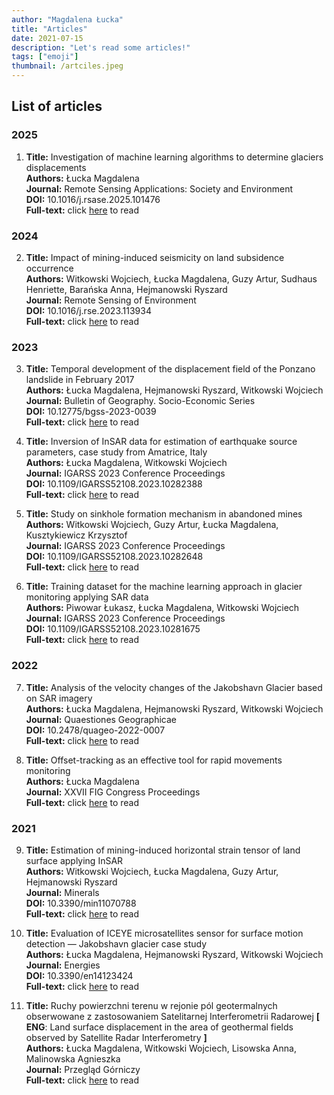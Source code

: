 ```yaml
---
author: "Magdalena Łucka"
title: "Articles"
date: 2021-07-15
description: "Let's read some articles!"
tags: ["emoji"]
thumbnail: /artciles.jpeg
---
```


## List of articles

### 2025

1.	**Title:** Investigation of machine learning algorithms to determine glaciers displacements\
	**Authors:** Łucka Magdalena\
	**Journal:** Remote Sensing Applications: Society and Environment\
	**DOI:** 10.1016/j.rsase.2025.101476\
	**Full-text:** click [here](https://www.sciencedirect.com/science/article/pii/S2352938525000291) to read

### 2024

2.	**Title:** Impact of mining-induced seismicity on land subsidence occurrence\
	**Authors:** Witkowski Wojciech, Łucka Magdalena, Guzy Artur, Sudhaus Henriette, Barańska Anna, Hejmanowski Ryszard\
	**Journal:** Remote Sensing of Environment\
	**DOI:** 10.1016/j.rse.2023.113934\
	**Full-text:** click [here](https://www.sciencedirect.com/science/article/pii/S0034425723004868) to read

### 2023

3.	**Title:** Temporal development of the displacement field of the Ponzano landslide in February 2017\
	**Authors:** Łucka Magdalena, Hejmanowski Ryszard, Witkowski Wojciech\
	**Journal:** Bulletin of Geography. Socio-Economic Series\
	**DOI:** 10.12775/bgss-2023-0039\
	**Full-text:** click [here](https://apcz.umk.pl/BGSS/article/view/46868) to read
	
4.	**Title:** Inversion of InSAR data for estimation of earthquake source parameters, case study from Amatrice, Italy\
	**Authors:** Łucka Magdalena, Witkowski Wojciech\
	**Journal:**  IGARSS 2023 Conference Proceedings\
	**DOI:** 10.1109/IGARSS52108.2023.10282388\
	**Full-text:** click [here](https://ieeexplore.ieee.org/document/10282388) to read
	
5.	**Title:** Study on sinkhole formation mechanism in abandoned mines\
	**Authors:** Witkowski Wojciech, Guzy Artur, Łucka Magdalena, Kusztykiewicz Krzysztof\
	**Journal:** IGARSS 2023 Conference Proceedings\
	**DOI:** 10.1109/IGARSS52108.2023.10282648\
	**Full-text:** click [here](https://ieeexplore.ieee.org/document/10282648) to read
	
6.	**Title:** Training dataset for the machine learning approach in glacier monitoring applying SAR data\
	**Authors:** Piwowar Łukasz, Łucka Magdalena, Witkowski Wojciech\
	**Journal:** IGARSS 2023 Conference Proceedings\
	**DOI:** 10.1109/IGARSS52108.2023.10281675\
	**Full-text:** click [here](https://ieeexplore.ieee.org/document/10281675) to read


### 2022

7.	**Title:** Analysis of the velocity changes of the Jakobshavn Glacier based on SAR imagery\
	**Authors:** Łucka Magdalena, Hejmanowski Ryszard, Witkowski Wojciech\
	**Journal:** Quaestiones Geographicae\
	**DOI:** 10.2478/quageo-2022-0007\
	**Full-text:** click [here](https://sciendo.com/article/10.2478/quageo-2022-0007) to read

8.	**Title:** Offset-tracking as an effective tool for rapid movements monitoring\
	**Authors:** Łucka Magdalena\
	**Journal:** XXVII FIG Congress Proceedings\
	**Full-text:** click [here](https://www.fig.net/resources/proceedings/fig_proceedings/fig2022/papers/ts01a/TS01A_Lukosz_11622.pdf) to read


### 2021

9.	**Title:** Estimation of mining-induced horizontal strain tensor of land surface applying InSAR\
	**Authors:** Witkowski Wojciech, Łucka Magdalena, Guzy Artur, Hejmanowski Ryszard\
	**Journal:** Minerals\
	**DOI:** 10.3390/min11070788\
	**Full-text:** click [here](https://www.mdpi.com/2075-163X/11/7/788/pdf) to read
	
10.	**Title:** Evaluation of ICEYE microsatellites sensor for surface motion detection — Jakobshavn glacier case study\
	**Authors:** Łucka Magdalena, Hejmanowski Ryszard, Witkowski Wojciech\
	**Journal:** Energies\
	**DOI:** 10.3390/en14123424\
	**Full-text:** click [here](https://www.mdpi.com/1996-1073/14/12/3424/pdf) to read
	
11.	**Title:** Ruchy powierzchni terenu w rejonie pól geotermalnych obserwowane z zastosowaniem Satelitarnej Interferometrii Radarowej **[ ENG**: Land surface displacement in the area of geothermal fields observed by Satellite Radar Interferometry **]**\
	**Authors:** Łucka Magdalena, Witkowski Wojciech, Lisowska Anna, Malinowska Agnieszka\
	**Journal:** Przegląd Górniczy\
	**Full-text:** click [here](https://sitg.pl/services/przeglad-gorniczy-4-6-2021/) to read
